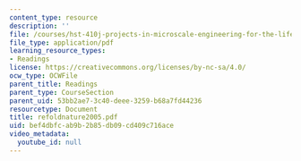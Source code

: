```yaml
---
content_type: resource
description: ''
file: /courses/hst-410j-projects-in-microscale-engineering-for-the-life-sciences-spring-2007/bef4dbfcab9b2b85db09cd409c716ace_refoldnature2005.pdf
file_type: application/pdf
learning_resource_types:
- Readings
license: https://creativecommons.org/licenses/by-nc-sa/4.0/
ocw_type: OCWFile
parent_title: Readings
parent_type: CourseSection
parent_uid: 53bb2ae7-3c40-deee-3259-b68a7fd44236
resourcetype: Document
title: refoldnature2005.pdf
uid: bef4dbfc-ab9b-2b85-db09-cd409c716ace
video_metadata:
  youtube_id: null
---
```

